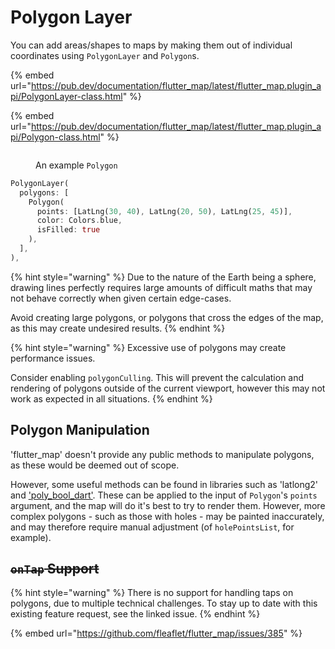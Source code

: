 # Polygon Layer

You can add areas/shapes to maps by making them out of individual coordinates using  `PolygonLayer` and `Polygon`s.

{% embed url="https://pub.dev/documentation/flutter_map/latest/flutter_map.plugin_api/PolygonLayer-class.html" %}

{% embed url="https://pub.dev/documentation/flutter_map/latest/flutter_map.plugin_api/Polygon-class.html" %}

<figure><img src="../.gitbook/assets/ExamplePolygon.png" alt=""><figcaption><p>An example <code>Polygon</code></p></figcaption></figure>

```dart
PolygonLayer(
  polygons: [
    Polygon(
      points: [LatLng(30, 40), LatLng(20, 50), LatLng(25, 45)],
      color: Colors.blue,
      isFilled: true
    ),
  ],
),
```

{% hint style="warning" %}
Due to the nature of the Earth being a sphere, drawing lines perfectly requires large amounts of difficult maths that may not behave correctly when given certain edge-cases.

Avoid creating large polygons, or polygons that cross the edges of the map, as this may create undesired results.
{% endhint %}

{% hint style="warning" %}
Excessive use of polygons may create performance issues.

Consider enabling `polygonCulling`. This will prevent the calculation and rendering of polygons outside of the current viewport, however this may not work as expected in all situations.
{% endhint %}

## Polygon Manipulation

'flutter\_map' doesn't provide any public methods to manipulate polygons, as these would be deemed out of scope.

However, some useful methods can be found in libraries such as 'latlong2' and ['poly\_bool\_dart'](https://github.com/mohammedX6/poly\_bool\_dart). These can be applied to the input of `Polygon`'s `points` argument, and the map will do it's best to try to render them. However, more complex polygons - such as those with holes - may be painted inaccurately, and may therefore require manual adjustment (of `holePointsList`, for example).

## ~~`onTap` Support~~

{% hint style="warning" %}
There is no support for handling taps on polygons, due to multiple technical challenges. To stay up to date with this existing feature request, see the linked issue.
{% endhint %}

{% embed url="https://github.com/fleaflet/flutter_map/issues/385" %}
